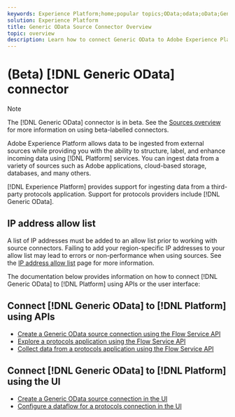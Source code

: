 ```yaml
---
keywords: Experience Platform;home;popular topics;OData;odata;oData;Generic OData;generic odata
solution: Experience Platform
title: Generic OData Source Connector Overview
topic: overview
description: Learn how to connect Generic OData to Adobe Experience Platform using APIs or the user interface.
---
```


# (Beta) [!DNL Generic OData] connector

>[!NOTE]
>
>The [!DNL Generic OData] connector is in beta. See the [Sources overview](../../home.md#terms-and-conditions) for more information on using beta-labelled connectors.

Adobe Experience Platform allows data to be ingested from external sources while providing you with the ability to structure, label, and enhance incoming data using [!DNL Platform] services. You can ingest data from a variety of sources such as Adobe applications, cloud-based storage, databases, and many others.

[!DNL Experience Platform] provides support for ingesting data from a third-party protocols application. Support for protocols providers include [!DNL Generic OData].

## IP address allow list

A list of IP addresses must be added to an allow list prior to working with source connectors. Failing to add your region-specific IP addresses to your allow list may lead to errors or non-performance when using sources. See the [IP address allow list](../../ip-address-allow-list.md) page for more information.

The documentation below provides information on how to connect [!DNL Generic OData] to [!DNL Platform] using APIs or the user interface:

## Connect [!DNL Generic OData] to [!DNL Platform] using APIs

- [Create a Generic OData source connection using the Flow Service API](../../tutorials/api/create/protocols/odata.md)
- [Explore a protocols application using the Flow Service API](../../tutorials/api/explore/protocols.md)
- [Collect data from a protocols application using the Flow Service API](../../tutorials/api/collect/protocols.md)

## Connect [!DNL Generic OData] to [!DNL Platform] using the UI

- [Create a Generic OData source connection in the UI](../../tutorials/ui/create/protocols/odata.md)
- [Configure a dataflow for a protocols connection in the UI](../../tutorials/ui/dataflow/protocols.md)